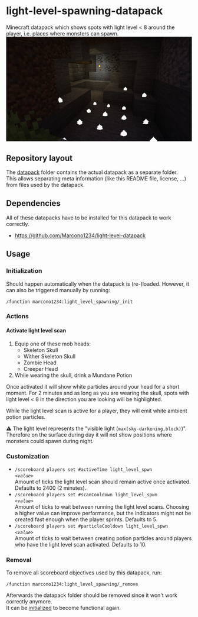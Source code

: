 # light-level-spawning-datapack
Minecraft datapack which shows spots with light level &lt; 8 around the player, i.e. places where monsters can spawn.  
![Demo image](/doc/demo-image.png)

## Repository layout
The [datapack](/datapack) folder contains the actual datapack as a separate folder.  
This allows separating meta information (like this README file, license, ...) from files used by the datapack.

## Dependencies
All of these datapacks have to be installed for this datapack to work correctly.

- https://github.com/Marcono1234/light-level-datapack

## Usage
### Initialization
Should happen automatically when the datapack is (re-)loaded. However, it can also be triggered manually by running:
```
/function marcono1234:light_level_spawning/_init
```

### Actions
#### Activate light level scan
1. Equip one of these mob heads:
    - Skeleton Skull
    - Wither Skeleton Skull
    - Zombie Head
    - Creeper Head
2. While wearing the skull, drink a Mundane Potion

Once activated it will show white particles around your head for a short moment. For 2 minutes and as long as you are wearing the skull, spots with light level &lt; 8 in the direction you are looking will be highlighted.

While the light level scan is active for a player, they will emit white ambient potion particles.

:warning: The light level represents the "visible light (`max(sky-darkening,block)`)". Therefore on the surface during day it will not show positions where monsters could spawn during night.

### Customization
- <code>/scoreboard players set #activeTime light_level_spwn <i>&lt;value&gt;</i></code>  
    Amount of ticks the light level scan should remain active once activated. Defaults to 2400 (2 minutes).
- <code>/scoreboard players set #scanCooldown light_level_spwn <i>&lt;value&gt;</i></code>  
    Amount of ticks to wait between running the light level scans. Choosing a higher value can improve performance, but the indicators might not be created fast enough when the player sprints. Defaults to 5.
- <code>/scoreboard players set #particleCooldown  light_level_spwn <i>&lt;value&gt;</i></code>  
    Amount of ticks to wait between creating potion particles around players who have the light level scan activated. Defaults to 10.

### Removal
To remove all scoreboard objectives used by this datapack, run:
```
/function marcono1234:light_level_spawning/_remove
```

Afterwards the datapack folder should be removed since it won't work correctly anymore.  
It can be [initialized](#Initialization) to become functional again.
